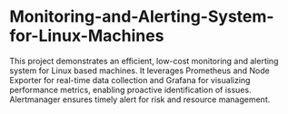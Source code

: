 # Monitoring-and-Alerting-System-for-Linux-Machines
This project demonstrates an efficient, low-cost monitoring and alerting system for Linux based machines. It leverages Prometheus and Node Exporter for real-time data collection and Grafana for visualizing performance metrics, enabling proactive identification of issues. Alertmanager ensures timely alert for risk and resource management.
